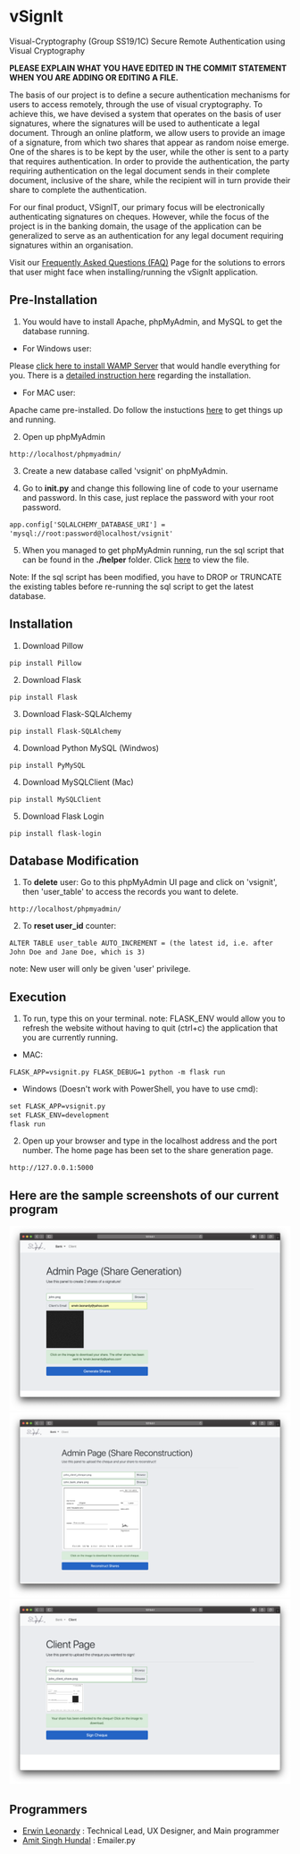 vSignIt 
======
Visual-Cryptography (Group SS19/1C)
Secure Remote Authentication using Visual Cryptography

<b>PLEASE EXPLAIN WHAT YOU HAVE EDITED IN THE COMMIT STATEMENT WHEN YOU ARE ADDING OR EDITING A FILE.</b>

The basis of our project is to define a secure authentication mechanisms for users to access remotely, through the use of visual cryptography. To achieve this, we have devised a system that operates on the basis of user signatures, where the signatures will be used to authenticate a legal document. Through an online platform, we allow users to provide an image of a signature, from which two shares that appear as random noise emerge. One of the shares is to be kept by the user, while the other is sent to a party that requires authentication. In order to provide the authentication, the party requiring authentication on the legal document sends in their complete document, inclusive of the share, while the recipient will in turn provide their share to complete the authentication.

For our final product, VSignIT, our primary focus will be electronically authenticating signatures on cheques. However, while the focus of the project is in the banking domain, the usage of the application can be generalized to serve as an authentication for any legal document requiring signatures within an organisation.

Visit our [Frequently Asked Questions (FAQ)](https://github.com/erwinleonardy/Visual-Cryptography/wiki/Frequently-Asked-Questions-(FAQ)) Page for the solutions to errors that user might face when installing/running the vSignIt application.

Pre-Installation 
------
1. You would have to install Apache, phpMyAdmin, and MySQL to get the database running.
* For Windows user:

Please [click here to install WAMP Server](https://www.google.com) that would handle everything for you. There is a [detailed instruction here](https://www.wikihow.com/Install-phpMyAdmin-on-Your-Windows-PC) regarding the installation.

* For MAC user:

Apache came pre-installed. Do follow the instuctions [here](https://medium.com/@jangid.hitesh2112/install-apache-mysql-php-macos-mojave-10-14-b6b5c00b7de) to get things up and running.

2. Open up phpMyAdmin
```shell
http://localhost/phpmyadmin/
```

3. Create a new database called 'vsignit' on phpMyAdmin.

4. Go to <b>__init__.py</b> and change this following line of code to your username and password. In this case, just replace the password with your root password.
```shell
app.config['SQLALCHEMY_DATABASE_URI'] = 'mysql://root:password@localhost/vsignit'  
```

5. When you managed to get phpMyAdmin running, run the sql script that can be found in the <b>./helper</b> folder.
Click [here](https://github.com/erwinleonardy/Visual-Cryptography/blob/master/helper/user_table.sql) to view the file.

Note: If the sql script has been modified, you have to DROP or TRUNCATE the existing tables before re-running the sql script to get the latest database.

Installation 
------
1. Download Pillow
```shell
pip install Pillow
```
2. Download Flask
```shell
pip install Flask
```
3. Download Flask-SQLAlchemy
```shell
pip install Flask-SQLAlchemy
```
4. Download Python MySQL (Windwos)
```shell
pip install PyMySQL
```
4. Download MySQLClient (Mac)
```shell
pip install MySQLClient
```
5. Download Flask Login
```shell
pip install flask-login
```

Database Modification
------
1. To <b>delete</b> user: 
Go to this phpMyAdmin UI page and click on 'vsignit', then 'user_table' to access the records you want to delete.
```shell
http://localhost/phpmyadmin/
```

2. To <b>reset user_id</b> counter:
```shell
ALTER TABLE user_table AUTO_INCREMENT = (the latest id, i.e. after John Doe and Jane Doe, which is 3)
```

note: New user will only be given 'user' privilege.

Execution
------
1. To run, type this on your terminal.
note: FLASK_ENV would allow you to refresh the website without having to quit (ctrl+c) the application that you are currently running.
* MAC:
```shell
FLASK_APP=vsignit.py FLASK_DEBUG=1 python -m flask run
```
* Windows (Doesn't work with PowerShell, you have to use cmd):
```shell
set FLASK_APP=vsignit.py
set FLASK_ENV=development
flask run
```
2. Open up your browser and type in the localhost address and the port number. The home page has been set to the share generation page. 
```shell
http://127.0.0.1:5000
```

Here are the sample screenshots of our current program
------
![share construction page](./screenshot/Share_Generation.png)
![share reconstruction page](./screenshot/Share_Reconstruction.png)
![client page](./screenshot/Client_Page.png)


## Programmers
- [Erwin Leonardy](https://github.com/erwinleonardy) : Technical Lead, UX Designer, and Main programmer
- [Amit Singh Hundal](https://www.google.com) : Emailer.py

